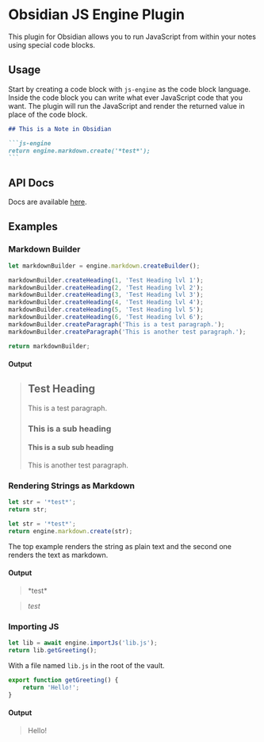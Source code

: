 # Obsidian JS Engine Plugin

This plugin for Obsidian allows you to run JavaScript from within your notes using special code blocks.

## Usage

Start by creating a code block with `js-engine` as the code block language.
Inside the code block you can write what ever JavaScript code that you want.
The plugin will run the JavaScript and render the returned value in place of the code block.

````md
## This is a Note in Obsidian

```js-engine
return engine.markdown.create('*test*');
```
````

## API Docs

Docs are available [here](https://www.moritzjung.dev/obsidian-js-engine-plugin-docs/).

## Examples

### Markdown Builder

```js
let markdownBuilder = engine.markdown.createBuilder();

markdownBuilder.createHeading(1, 'Test Heading lvl 1');
markdownBuilder.createHeading(2, 'Test Heading lvl 2');
markdownBuilder.createHeading(3, 'Test Heading lvl 3');
markdownBuilder.createHeading(4, 'Test Heading lvl 4');
markdownBuilder.createHeading(5, 'Test Heading lvl 5');
markdownBuilder.createHeading(6, 'Test Heading lvl 6');
markdownBuilder.createParagraph('This is a test paragraph.');
markdownBuilder.createParagraph('This is another test paragraph.');

return markdownBuilder;
```

#### Output

> ## Test Heading
>
> This is a test paragraph.
>
> ### This is a sub heading
>
> #### This is a sub sub heading
>
> This is another test paragraph.

### Rendering Strings as Markdown

```js
let str = '*test*';
return str;
```

```js
let str = '*test*';
return engine.markdown.create(str);
```

The top example renders the string as plain text and the second one renders the text as markdown.

#### Output

> \*test\*

> _test_

### Importing JS

```js
let lib = await engine.importJs('lib.js');
return lib.getGreeting();
```

With a file named `lib.js` in the root of the vault.

```js
export function getGreeting() {
	return 'Hello!';
}
```

#### Output

> Hello!
